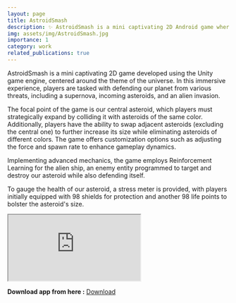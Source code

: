 ```yaml
---
layout: page
title: AstroidSmash
description: ✨ AstroidSmash is a mini captivating 2D Android game where your objective is to expand the central asteroid's size by safeguarding it against collisions with other asteroids, thereby earning higher scores.
img: assets/img/AstroidSmash.jpg
importance: 1
category: work
related_publications: true
---
```


AstroidSmash is a mini captivating 2D game developed using the Unity game engine, centered around the theme of the universe. In this immersive experience, players are tasked with defending our planet from various threats, including a supernova, incoming asteroids, and an alien invasion.

The focal point of the game is our central asteroid, which players must strategically expand by colliding it with asteroids of the same color. Additionally, players have the ability to swap adjacent asteroids (excluding the central one) to further increase its size while eliminating asteroids of different colors. The game offers customization options such as adjusting the force and spawn rate to enhance gameplay dynamics.

Implementing advanced mechanics, the game employs Reinforcement Learning for the alien ship, an enemy entity programmed to target and destroy our asteroid while also defending itself.

To gauge the health of our asteroid, a stress meter is provided, with players initially equipped with 98 shields for protection and another 98 life points to bolster the asteroid's size.

<!-- <iframe width="700" height="500" src="https://www.youtube.com/embed/4NxQOkgr2Zw" frameborder="0" allow="accelerometer; autoplay; encrypted-media; gyroscope; picture-in-picture" allowfullscreen></iframe> -->


<div class="row mt-1">
    <div class="col-12 mt-1">
        <div class="embed-responsive embed-responsive-16by9">
            <iframe class="embed-responsive-item" src="https://www.youtube.com/embed/4NxQOkgr2Zw" allowfullscreen autoplay></iframe>
        </div>
    </div>
</div>



**Download app from here :** <a href="https://drive.google.com/file/d/1bKXiCgcp6sbDpM1nbGj7XEGBrHlQKJmU/view?usp=sharing" class="btn btn--success">Download</a>


